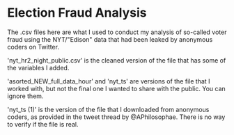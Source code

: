 # Election Fraud Analysis

The .csv files here are what I used to conduct my analysis of so-called voter fraud using the NYT/"Edison" data that had been leaked by anonymous coders on Twitter. 

'nyt_hr2_night_public.csv' is the cleaned version of the file that has some of the variables I added. 

'asorted_NEW_full_data_hour' and 'nyt_ts' are versions of the file that I worked with, but not the final one I wanted to share with the public. You can ignore them.

'nyt_ts (1)' is the version of the file that I downloaded from anonymous coders, as provided in the tweet thread by @APhilosophae. There is no way to verify if the file is real.  
